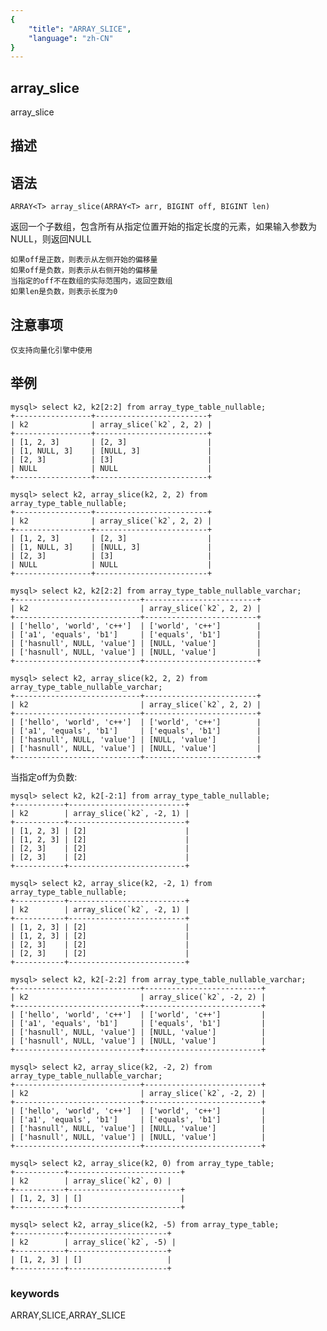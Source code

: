 ```yaml
---
{
    "title": "ARRAY_SLICE",
    "language": "zh-CN"
}
---
```


<!-- 
Licensed to the Apache Software Foundation (ASF) under one
or more contributor license agreements.  See the NOTICE file
distributed with this work for additional information
regarding copyright ownership.  The ASF licenses this file
to you under the Apache License, Version 2.0 (the
"License"); you may not use this file except in compliance
with the License.  You may obtain a copy of the License at
  http://www.apache.org/licenses/LICENSE-2.0
Unless required by applicable law or agreed to in writing,
software distributed under the License is distributed on an
"AS IS" BASIS, WITHOUT WARRANTIES OR CONDITIONS OF ANY
KIND, either express or implied.  See the License for the
specific language governing permissions and limitations
under the License.
-->

## array_slice

array_slice

## 描述

## 语法

`ARRAY<T> array_slice(ARRAY<T> arr, BIGINT off, BIGINT len)`

返回一个子数组，包含所有从指定位置开始的指定长度的元素，如果输入参数为NULL，则返回NULL

```
如果off是正数，则表示从左侧开始的偏移量
如果off是负数，则表示从右侧开始的偏移量
当指定的off不在数组的实际范围内，返回空数组
如果len是负数，则表示长度为0
```

## 注意事项

`仅支持向量化引擎中使用`

## 举例


```
mysql> select k2, k2[2:2] from array_type_table_nullable;
+-----------------+-------------------------+
| k2              | array_slice(`k2`, 2, 2) |
+-----------------+-------------------------+
| [1, 2, 3]       | [2, 3]                  |
| [1, NULL, 3]    | [NULL, 3]               |
| [2, 3]          | [3]                     |
| NULL            | NULL                    |
+-----------------+-------------------------+

mysql> select k2, array_slice(k2, 2, 2) from array_type_table_nullable;
+-----------------+-------------------------+
| k2              | array_slice(`k2`, 2, 2) |
+-----------------+-------------------------+
| [1, 2, 3]       | [2, 3]                  |
| [1, NULL, 3]    | [NULL, 3]               |
| [2, 3]          | [3]                     |
| NULL            | NULL                    |
+-----------------+-------------------------+

mysql> select k2, k2[2:2] from array_type_table_nullable_varchar;
+----------------------------+-------------------------+
| k2                         | array_slice(`k2`, 2, 2) |
+----------------------------+-------------------------+
| ['hello', 'world', 'c++']  | ['world', 'c++']        |
| ['a1', 'equals', 'b1']     | ['equals', 'b1']        |
| ['hasnull', NULL, 'value'] | [NULL, 'value']         |
| ['hasnull', NULL, 'value'] | [NULL, 'value']         |
+----------------------------+-------------------------+

mysql> select k2, array_slice(k2, 2, 2) from array_type_table_nullable_varchar;
+----------------------------+-------------------------+
| k2                         | array_slice(`k2`, 2, 2) |
+----------------------------+-------------------------+
| ['hello', 'world', 'c++']  | ['world', 'c++']        |
| ['a1', 'equals', 'b1']     | ['equals', 'b1']        |
| ['hasnull', NULL, 'value'] | [NULL, 'value']         |
| ['hasnull', NULL, 'value'] | [NULL, 'value']         |
+----------------------------+-------------------------+
```

当指定off为负数:

```
mysql> select k2, k2[-2:1] from array_type_table_nullable;
+-----------+--------------------------+
| k2        | array_slice(`k2`, -2, 1) |
+-----------+--------------------------+
| [1, 2, 3] | [2]                      |
| [1, 2, 3] | [2]                      |
| [2, 3]    | [2]                      |
| [2, 3]    | [2]                      |
+-----------+--------------------------+

mysql> select k2, array_slice(k2, -2, 1) from array_type_table_nullable;
+-----------+--------------------------+
| k2        | array_slice(`k2`, -2, 1) |
+-----------+--------------------------+
| [1, 2, 3] | [2]                      |
| [1, 2, 3] | [2]                      |
| [2, 3]    | [2]                      |
| [2, 3]    | [2]                      |
+-----------+--------------------------+

mysql> select k2, k2[-2:2] from array_type_table_nullable_varchar;
+----------------------------+--------------------------+
| k2                         | array_slice(`k2`, -2, 2) |
+----------------------------+--------------------------+
| ['hello', 'world', 'c++']  | ['world', 'c++']         |
| ['a1', 'equals', 'b1']     | ['equals', 'b1']         |
| ['hasnull', NULL, 'value'] | [NULL, 'value']          |
| ['hasnull', NULL, 'value'] | [NULL, 'value']          |
+----------------------------+--------------------------+

mysql> select k2, array_slice(k2, -2, 2) from array_type_table_nullable_varchar;
+----------------------------+--------------------------+
| k2                         | array_slice(`k2`, -2, 2) |
+----------------------------+--------------------------+
| ['hello', 'world', 'c++']  | ['world', 'c++']         |
| ['a1', 'equals', 'b1']     | ['equals', 'b1']         |
| ['hasnull', NULL, 'value'] | [NULL, 'value']          |
| ['hasnull', NULL, 'value'] | [NULL, 'value']          |
+----------------------------+--------------------------+
```

```
mysql> select k2, array_slice(k2, 0) from array_type_table;
+-----------+-------------------------+
| k2        | array_slice(`k2`, 0) |
+-----------+-------------------------+
| [1, 2, 3] | []                      |
+-----------+-------------------------+

mysql> select k2, array_slice(k2, -5) from array_type_table;
+-----------+----------------------+
| k2        | array_slice(`k2`, -5) |
+-----------+----------------------+
| [1, 2, 3] | []                   |
+-----------+----------------------+
```

### keywords

ARRAY,SLICE,ARRAY_SLICE
